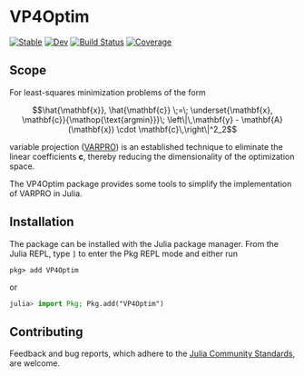# VP4Optim

[![Stable](https://img.shields.io/badge/docs-stable-blue.svg)](https://cganter.github.io/VP4Optim.jl/stable/)
[![Dev](https://img.shields.io/badge/docs-dev-blue.svg)](https://cganter.github.io/VP4Optim.jl/dev/)
[![Build Status](https://github.com/cganter/VP4Optim.jl/actions/workflows/CI.yml/badge.svg?branch=main)](https://github.com/cganter/VP4Optim.jl/actions/workflows/CI.yml?query=branch%3Amain)
[![Coverage](https://codecov.io/gh/cganter/VP4Optim.jl/branch/main/graph/badge.svg)](https://codecov.io/gh/cganter/VP4Optim.jl)

## Scope

For least-squares minimization problems of the form
```math
\hat{\mathbf{x}}, \hat{\mathbf{c}} \;=\;
\underset{\mathbf{x}, \mathbf{c}}{\mathop{\text{argmin}}}\;
\left\|\,\mathbf{y} - \mathbf{A}(\mathbf{x}) \cdot \mathbf{c}\,\right\|^2_2
```
variable projection ([VARPRO](https://doi.org/10.1137/0710036)) is an established technique to eliminate 
the linear coefficients $\mathbf{c}$, thereby reducing the dimensionality of the optimization space.

The VP4Optim package provides some tools to simplify the implementation of VARPRO in Julia.

## Installation

The package can be installed with the Julia package manager.
From the Julia REPL, type `]` to enter the Pkg REPL mode and either run

```
pkg> add VP4Optim
```

or

```julia
julia> import Pkg; Pkg.add("VP4Optim")
```

## Contributing

Feedback and bug reports, which adhere to the 
[Julia Community Standards](https://julialang.org/community/standards/), are welcome.

